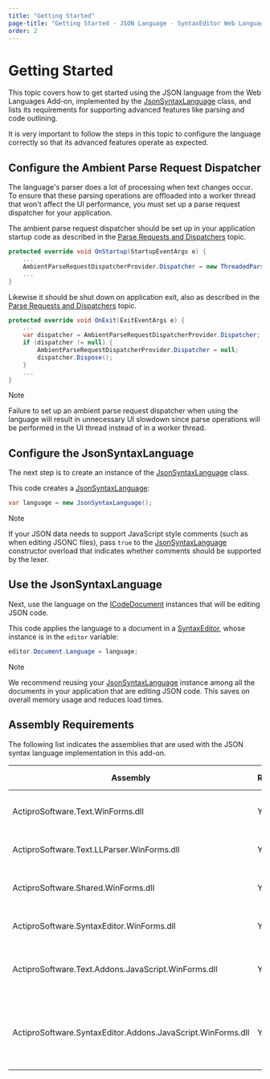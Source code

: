 ```yaml
---
title: "Getting Started"
page-title: "Getting Started - JSON Language - SyntaxEditor Web Languages Add-on"
order: 2
---
```

# Getting Started

This topic covers how to get started using the JSON language from the Web Languages Add-on, implemented by the [JsonSyntaxLanguage](xref:ActiproSoftware.Text.Languages.JavaScript.Implementation.JsonSyntaxLanguage) class, and lists its requirements for supporting advanced features like parsing and code outlining.

It is very important to follow the steps in this topic to configure the language correctly so that its advanced features operate as expected.

## Configure the Ambient Parse Request Dispatcher

The language's parser does a lot of processing when text changes occur.  To ensure that these parsing operations are offloaded into a worker thread that won't affect the UI performance, you must set up a parse request dispatcher for your application.

The ambient parse request dispatcher should be set up in your application startup code as described in the [Parse Requests and Dispatchers](../../text-parsing/parsing/parse-requests-and-dispatchers.md) topic.

```csharp
protected override void OnStartup(StartupEventArgs e) {
	...
	AmbientParseRequestDispatcherProvider.Dispatcher = new ThreadedParseRequestDispatcher();
	...
}
```

Likewise it should be shut down on application exit, also as described in the [Parse Requests and Dispatchers](../../text-parsing/parsing/parse-requests-and-dispatchers.md) topic.

```csharp
protected override void OnExit(ExitEventArgs e) {
	...
	var dispatcher = AmbientParseRequestDispatcherProvider.Dispatcher;
	if (dispatcher != null) {
		AmbientParseRequestDispatcherProvider.Dispatcher = null;
		dispatcher.Dispose();
	}
	...
}
```

> [!NOTE]
> Failure to set up an ambient parse request dispatcher when using the language will result in unnecessary UI slowdown since parse operations will be performed in the UI thread instead of in a worker thread.

## Configure the JsonSyntaxLanguage

The next step is to create an instance of the [JsonSyntaxLanguage](xref:ActiproSoftware.Text.Languages.JavaScript.Implementation.JsonSyntaxLanguage) class.

This code creates a [JsonSyntaxLanguage](xref:ActiproSoftware.Text.Languages.JavaScript.Implementation.JsonSyntaxLanguage):

```csharp
var language = new JsonSyntaxLanguage();
```

> [!NOTE]
> If your JSON data needs to support JavaScript style comments (such as when editing JSONC files), pass `true` to the [JsonSyntaxLanguage](xref:ActiproSoftware.Text.Languages.JavaScript.Implementation.JsonSyntaxLanguage) constructor overload that indicates whether comments should be supported by the lexer.

## Use the JsonSyntaxLanguage

Next, use the language on the [ICodeDocument](xref:ActiproSoftware.Text.ICodeDocument) instances that will be editing JSON code.

This code applies the language to a document in a [SyntaxEditor](xref:ActiproSoftware.UI.WinForms.Controls.SyntaxEditor.SyntaxEditor), whose instance is in the `editor` variable:

```csharp
editor.Document.Language = language;
```

> [!NOTE]
> We recommend reusing your [JsonSyntaxLanguage](xref:ActiproSoftware.Text.Languages.JavaScript.Implementation.JsonSyntaxLanguage) instance among all the documents in your application that are editing JSON code.  This saves on overall memory usage and reduces load times.

## Assembly Requirements

The following list indicates the assemblies that are used with the JSON syntax language implementation in this add-on.

| Assembly | Required | Author | Licensed With | Description |
|-----|-----|-----|-----|-----|
| ActiproSoftware.Text.WinForms.dll | Yes | Actipro | SyntaxEditor | Core text/parsing framework for WinForms |
| ActiproSoftware.Text.LLParser.WinForms.dll | Yes | Actipro | SyntaxEditor | LL parser framework implementation |
| ActiproSoftware.Shared.WinForms.dll | Yes | Actipro | SyntaxEditor | Core framework for all Actipro WinForms controls |
| ActiproSoftware.SyntaxEditor.WinForms.dll | Yes | Actipro | SyntaxEditor | SyntaxEditor for WinForms control |
| ActiproSoftware.Text.Addons.JavaScript.WinForms.dll | Yes | Actipro | Web Languages Add-on | Core text/parsing for the JavaScript and JSON languages |
| ActiproSoftware.SyntaxEditor.Addons.JavaScript.WinForms.dll | Yes | Actipro | Web Languages Add-on | SyntaxEditor for WinForms advanced JavaScript and JSON syntax language implementations |
